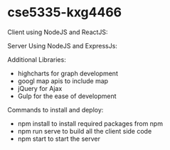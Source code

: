 # cse5335-kxg4466

Client using NodeJS and ReactJS:

Server Using NodeJS and ExpressJs:

Additional Libraries:

  - highcharts for graph development
  - googl map apis to include map
  - jQuery for Ajax
  - Gulp for the ease of development

Commands to install and deploy:
  - npm install
  to install required packages from npm
  - npm run serve
  to  build all the client side code
  - npm start
  to start the server
  
